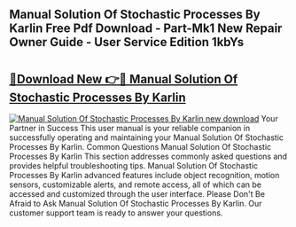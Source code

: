 ## Manual Solution Of Stochastic Processes By Karlin Free Pdf Download - Part-Mk1 New Repair Owner Guide - User Service Edition 1kbYs

# <h2><a href="http://bc66144.oget.top/?id=Manual+Solution+Of+Stochastic+Processes+By+Karlin">🔗Download New 👉🔴 Manual Solution Of Stochastic Processes By Karlin</a></h2>

[![Manual Solution Of Stochastic Processes By Karlin new download](https://i.imgur.com/5g1atiW.png)](http://bc66144.oget.top/?id=Manual+Solution+Of+Stochastic+Processes+By+Karlin)
Your Partner in Success This user manual is your reliable companion in successfully operating and maintaining your Manual Solution Of Stochastic Processes By Karlin. Common Questions Manual Solution Of Stochastic Processes By Karlin This section addresses commonly asked questions and provides helpful troubleshooting tips. Manual Solution Of Stochastic Processes By Karlin advanced features include object recognition, motion sensors, customizable alerts, and remote access, all of which can be accessed and customized through the user interface. Please Don't Be Afraid to Ask Manual Solution Of Stochastic Processes By Karlin. Our customer support team is ready to answer your questions.
